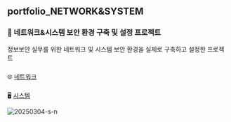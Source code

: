 ## portfolio_NETWORK&SYSTEM

### 📌 네트워크&시스템 보안 환경 구축 및 설정 프로젝트
정보보안 실무를 위한 네트워크 및 시스템 보안 환경을 실제로 구축하고 설정한 프로젝트

###
🌐 [네트워크](https://github.com/Jung2023/portfolio_NETWORK-SYSTEM/blob/main/network.md)

###
🖥 [시스템](https://github.com/Jung2023/portfolio_NETWORK-SYSTEM/blob/main/system.md)

![20250304-s-n](https://github.com/user-attachments/assets/0a803d46-3452-487a-a5c2-954b4bb640cc)
